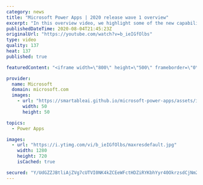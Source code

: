 ```yaml
---
category: news
title: "Microsoft Power Apps | 2020 release wave 1 overview"
excerpt: "In this overview video, we highlight some of the new capabilities included in the latest update to Microsoft Power Apps.      Here are the capabilities covered:     UI enhancements       • Save is always visible       • Chart formatting  Grid user experience enhancements       • Conditional search  "
publishedDateTime: 2020-08-04T21:45:23Z
originalUrl: "https://youtube.com/watch?v=b_ieIGfOlbs"
type: video
quality: 137
heat: 137
published: true

featuredContent: "<iframe width=\"800\" height=\"500\" frameborder=\"0\" src=\"https://www.youtube.com/embed/b_ieIGfOlbs\" allow=\"accelerometer; autoplay; encrypted-media; gyroscope; picture-in-picture\" allowfullscreen></iframe>"

provider:
  name: Microsoft
  domain: microsoft.com
  images:
    - url: "https://smartableai.github.io/microsoft-power-apps/assets/images/organizations/microsoft.com-50x50.jpg"
      width: 50
      height: 50

topics:
  - Power Apps

images:
  - url: "https://i.ytimg.com/vi/b_ieIGfOlbs/maxresdefault.jpg"
    width: 1280
    height: 720
    isCached: true

secured: "Y/UdGZZJBtliAjZVg7cUTVI0NK4kZCEeWFctHDZiRYKbhYyr40OkrzsdCjNm2eoArXASYnDEgOENcfIPfUvLqcg+eykEHv1FIrGLKuSQyJRGVu+ayWFQWpodRhyM/LG8gBAjxYYxzwUBH1DhnaspbDipQYSuae5m6YqKjJO67tEuPucCRzx/8UwUQgHZ3xUNWmzt1ZiO6NBljEAPcmC2tBg0HOFRIbVMHmligWO855NM7jIOd8D4w05bgzOoF/UdjIthgwRXmq8t7T0hhj4+qH8r0oMS/IQzjSkmNe77Vn2Qaiy6dQNrMJ2uJVn58g8wQMWO2FNR9WdSIodfggm1sI+ZaXu7NIMydA1WqwSZJFaHqCctcgvmp03xRyY5M2KY0ddMea9XndigEpOmAtIo0ZIZukdahUbb89q5UsK+CGMuGNc8ri7LlWJ0BM4WyMVB;kNJSnhCq6z35/z6wxjBGUQ=="
---
```


